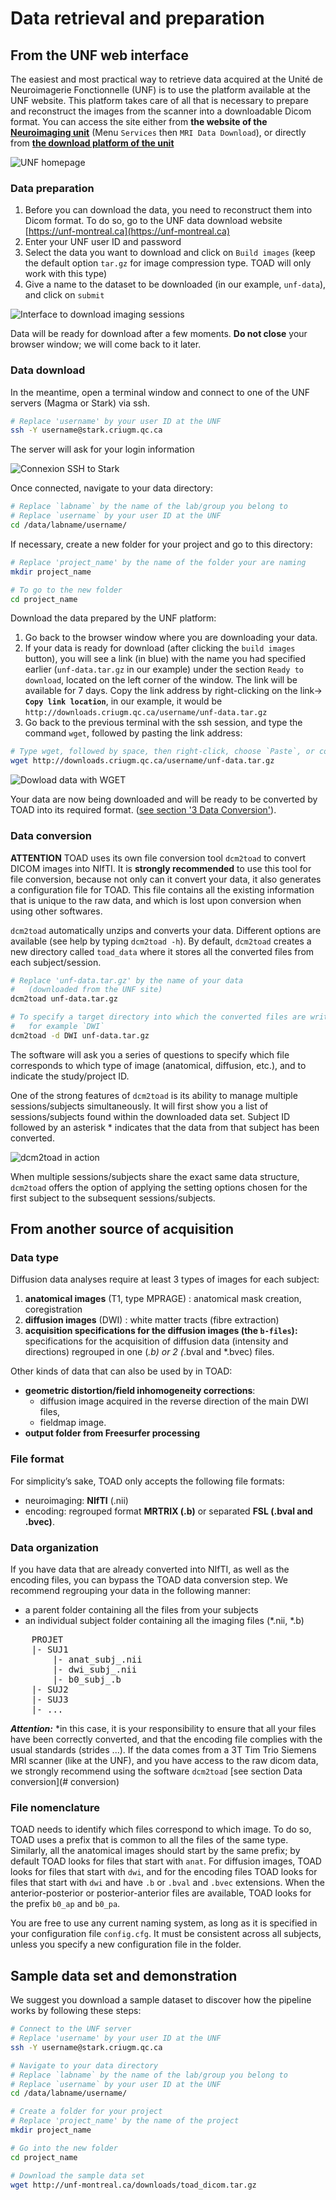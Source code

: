 # Data retrieval and preparation 

## From the UNF web interface
The easiest and most practical way to retrieve data acquired at the Unité de Neuroimagerie Fonctionnelle (UNF) is to use the platform available at the UNF website. This platform takes care of all that is necessary to prepare and reconstruct the images from the scanner into a downloadable Dicom format. You can access the site either from **the website of the [Neuroimaging unit](http://www.unf-montreal.ca)** (Menu `Services` then `MRI Data Download`), or directly from **[the download platform of the unit](https://unf-montreal.ca)**

![UNF homepage](../figs/unf_website_home.png)

### Data preparation

1. Before you can download the data, you need to reconstruct them into Dicom format. To do so, go to the UNF data download website [https://unf-montreal.ca](https://unf-montreal.ca)
2. Enter your UNF user ID and password
3. Select the data you want to download and click on `Build images` (keep the default option `tar.gz` for image compression type. TOAD will only work with this type)
4. Give a name to the dataset to be downloaded (in our example, `unf-data`), and click on `submit`

![Interface to download imaging sessions](../figs/unf_get_data.png)

Data will be ready for download after a few moments.
**Do not close** your browser window; we will come back to it later.

### Data download

In the meantime, open a terminal window and connect to one of the UNF servers (Magma or Stark) via ssh.

~~~bash
# Replace 'username' by your user ID at the UNF
ssh -Y username@stark.criugm.qc.ca
~~~ 
 
The server will ask for your login information 

![Connexion SSH to Stark](../figs/terminal_ssh.png)

Once connected, navigate to your data directory:

~~~bash
# Replace `labname` by the name of the lab/group you belong to
# Replace `username` by your user ID at the UNF
cd /data/labname/username/
~~~

If necessary, create a new folder for your project and go to this directory:

~~~bash
# Replace 'project_name' by the name of the folder your are naming
mkdir project_name

# To go to the new folder
cd project_name
~~~

Download the data prepared by the UNF platform:

1. Go back to the browser window where you are downloading your data.
2. If your data is ready for download (after clicking the `build images` button), you will see a link (in blue) with the name you had specified earlier (`unf-data.tar.gz` in our example) under the section `Ready to download`, located on the left corner of the window. The link will be available for 7 days.
Copy the link address by right-clicking on the link-> **`Copy link location`**, in our example, it would be `http://downloads.criugm.qc.ca/username/unf-data.tar.gz`
3. Go back to the previous terminal with the ssh session, and type the command `wget`, followed by pasting the link address:

~~~bash
# Type wget, followed by space, then right-click, choose `Paste`, or control-shift-v
wget http://downloads.criugm.qc.ca/username/unf-data.tar.gz
~~~

![Dowload data with WGET](../figs/terminal_wget.png)

Your data are now being downloaded and will be ready to be converted by TOAD into its required format. ([see section '3 Data Conversion'](#conversion)).

### <a name=conversion></a>Data conversion
**ATTENTION**
TOAD uses its own file conversion tool `dcm2toad` to convert DICOM images into NIfTI.
It is **strongly recommended** to use this tool for file conversion, because not only can it convert your data, it also generates a configuration file for TOAD. 
This file contains all the existing information that is unique to the raw data, and which is lost upon conversion when using other softwares.

`dcm2toad` automatically unzips and converts your data.
Different options are available (see help by typing `dcm2toad -h`). 
By default, `dcm2toad` creates a new directory called `toad_data` where it stores all the converted files from each subject/session.

~~~bash
# Replace 'unf-data.tar.gz' by the name of your data
#   (downloaded from the UNF site)
dcm2toad unf-data.tar.gz

# To specify a target directory into which the converted files are written
#   for example `DWI`
dcm2toad -d DWI unf-data.tar.gz
~~~

The software will ask you a series of questions to specify which file corresponds to which type of image (anatomical, diffusion, etc.), and to indicate the study/project ID. 

One of the strong features of `dcm2toad` is its ability to manage multiple sessions/subjects simultaneously. It will first show you a list of sessions/subjects found within the downloaded data set. Subject ID followed by an asterisk * indicates that the data from that subject has been converted.

![dcm2toad in action](../figs/terminal_convert_subjects.png)

When multiple sessions/subjects share the exact same data structure, `dcm2toad` offers the option of applying the setting options chosen for the first subject to the subsequent sessions/subjects.

<!-- FIXME Add screenshot identical type -->


## From another source of acquisition 

### Data type

Diffusion data analyses require at least 3 types of images for each subject: 

1. **anatomical images** (T1, type MPRAGE) : anatomical mask creation, coregistration
2. **diffusion images** (DWI) : white matter tracts (fibre extraction)
3. **acquisition specifications for the diffusion images (the `b-files`):** specifications for the acquisition of diffusion data (intensity and directions) regrouped in one (*.b) or 2 (*.bval and *.bvec) files.

Other kinds of data that can also be used by in TOAD:

- **geometric distortion/field inhomogeneity corrections**:
    - diffusion image acquired in the reverse direction of the main DWI files,
    - fieldmap image.
- **output folder from Freesurfer processing**

### File format

For simplicity’s sake, TOAD only accepts the following file formats:

- neuroimaging: **NIfTI** (.nii) 
- encoding:  regrouped format **MRTRIX (.b)** or separated **FSL (.bval and .bvec)**.

### Data organization

If you have data that are already converted into NIfTI, as well as the encoding files, you can bypass the TOAD data conversion step. We recommend regrouping your data in the following manner:

- a parent folder containing all the files from your subjects
- an individual subject folder containing all the imaging files (\*.nii, \*.b)

<pre>
    PROJET  
    |- SUJ1  
        |- anat_subj_.nii  
        |- dwi_subj_.nii  
        |- b0_subj_.b  
    |- SUJ2  
    |- SUJ3  
    |- ...  
</pre>
    
***Attention:*** *in this case, it is your responsibility to ensure that all your files have been correctly converted, and that the encoding file complies with the usual standards (strides ...).
If the data comes from a 3T Tim Trio Siemens MRI scanner (like at the UNF), and you have access to the raw dicom data, we strongly recommend using the software `dcm2toad` [see section Data conversion](# conversion)


### File nomenclature
TOAD needs to identify which files correspond to which image. 
To do so, TOAD uses a prefix that is common to all the files of the same type. Similarly, all the anatomical images should start by the same prefix; by default TOAD looks for files that start with `anat`.
For diffusion images, TOAD looks for files that start with `dwi`, and for the encoding files TOAD looks for files that start with `dwi` and have `.b` or `.bval` and `.bvec` extensions.
When the anterior-posterior or posterior-anterior files are available, TOAD looks for the prefix `b0_ap` and `b0_pa`.

You are free to use any current naming system, as long as it is specified in your configuration file `config.cfg`.
It must be consistent across all subjects, unless you specify a new configuration file in the folder.


## Sample data set and demonstration

We suggest you download a sample dataset to discover how the pipeline works by following these steps:

~~~bash
# Connect to the UNF server
# Replace 'username' by your user ID at the UNF
ssh -Y username@stark.criugm.qc.ca

# Navigate to your data directory
# Replace `labname` by the name of the lab/group you belong to
# Replace `username` by your user ID at the UNF
cd /data/labname/username/

# Create a folder for your project
# Replace 'project_name' by the name of the project
mkdir project_name

# Go into the new folder
cd project_name

# Download the sample data set
wget http://unf-montreal.ca/downloads/toad_dicom.tar.gz
~~~
